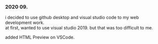 ### 2020 09.
 
i decided to use github desktop and visual studio code to my web development work.  
at first, wanted to use visual studio 2019. but that was too difficult to me.  
  
added HTML Preview on VSCode.  